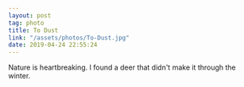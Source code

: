 ```yaml
---
layout: post
tag: photo
title: To Dust
link: "/assets/photos/To-Dust.jpg"
date: 2019-04-24 22:55:24
---
```

Nature is heartbreaking. I found a deer that didn't make it through the winter. 